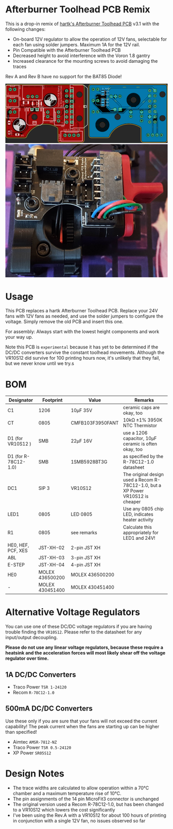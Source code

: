 # Afterburner Toolhead PCB Remix

This is a drop-in remix of [hartk's Afterburner Toolhead PCB](https://github.com/hartk1213/Voron-Hardware/tree/master/Afterburner_Toolhead_PCB) v3.1 with the following changes:

- On-board 12V regulator to allow the operation of 12V fans, selectable for each fan using solder jumpers. Maximum 1A for the 12V rail.
- Pin Compatible with the Afterburner Toolhead PCB
- Decreased height to avoid interference with the Voron 1.8 gantry
- Increased clearance for the mounting screws to avoid damaging the traces

Rev A and Rev B have no support for the BAT85 Diode!

![PCB Renders](Images/PCB.png)
![Photo](Images/Photo.jpg)

# Usage

This PCB replaces a hartk Afterburner Toolhead PCB. Replace your 24V fans with 12V fans as needed, and use
the solder jumpers to configure the voltage. Simply remove the old PCB and insert this one.

For assembly: Always start with the lowest height components and work your way up.

Note this PCB is `experimental` because it has yet to be determined if the DC/DC converters survive the
constant toolhead movements. Although the VR10S12 did survive for 100 printing hours now, it's unlikely that they fail, but we never know until we try.s

# BOM

| Designator           | Footprint       | Value            | Remarks
|----------------------|-----------------|------------------|--------------
| C1                   | 1206            | 10µF 35V         | ceramic caps are okay, too
| CT                   | 0805            | CMFB103F3950FANT | 10kΩ ±1% 3950K NTC Thermistor
| D1 (for VR10S12 )    | SMB             | 22µF 16V         | use a 1206 capacitor, 10µF ceramic is often okay, too
| D1 (for R-78C12-1.0) | SMB             | 1SMB5928BT3G     | as specified by the R-78C12-1.0 datasheet
| DC1                  | SIP 3           | VR10S12          | The original design used a Recom R-78C12-1.0, but a XP Power VR10S12 is cheaper
| LED1                 | 0805            | LED 0805         | Use any 0805 chip LED, indicates heater activity
| R1                   | 0805            | see remarks      | Calculate this appropriately for LED1 and 24V!
| HE0, HEF, PCF, XES   | JST-XH-02       | 2-pin JST XH     |
| ABL                  | JST-XH-03       | 3-pin JST XH     |
| E-STEP               | JST-XH-04       | 4-pin JST XH     |
| HE0                  | MOLEX 436500200 | MOLEX 436500200  |
| -                    | MOLEX 430451400 | MOLEX 430451400  |		

# Alternative Voltage Regulators

You can use one of these DC/DC voltage regulators if you are having trouble finding the `VR10S12`. Please refer
to the datasheet for any input/output decoupling.

__Please do not use any linear voltage regulators, because these require a heatsink and the acceleration forces will most likely shear off the voltage regulator over time.__

## 1A DC/DC Converters

- Traco Power `TSR 1-24120`
- Recom `R-78C12-1.0`

## 500mA DC/DC Converters

Use these only if you are sure that your fans will not exceed the current capability! The peak current when
the fans are starting up can be higher than specified!

- Aimtec `AMSR-7812-NZ`
- Traco Power `TSR 0.5-24120`
- XP Power `SR05S12`
 
# Design Notes

- The trace widths are calculated to allow operation within a 70°C chamber and a maximum temperature
  rise of 10°C.
- The pin assignments of the 14 pin MicroFit3 connector is unchanged
- The original version used a Recom R-78C12-1.0, but has been changed to a VR10S12 which lowers the cost significantly
- I've been using the Rev.A with a VR10S12 for about 100 hours of printing in conjunction with a single 12V fan, no issues observed so far